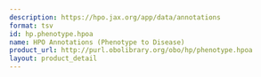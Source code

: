 ```yaml
---
description: https://hpo.jax.org/app/data/annotations
format: tsv
id: hp.phenotype.hpoa
name: HPO Annotations (Phenotype to Disease)
product_url: http://purl.obolibrary.org/obo/hp/phenotype.hpoa
layout: product_detail
---
```


